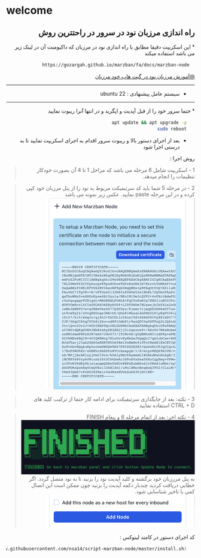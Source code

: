 # welcome
<div dir="rtl">
<h2>
راه اندازی مرزبان نود در سرور در راحتترین روش
</h2>
* این اسکریپت دقیقا مطابق با راه اندازی نود در مرزبان که داکیومنت آن در لینک زیر می باشد استفاده میکند

   ```sh
     https://gozargah.github.io/marzban/fa/docs/marzban-node
  ```

[@آموزش مرزبان نود در گیت هاب خود مرزبان](https://gozargah.github.io/marzban/fa/docs/marzban-node)
<hr>


* سیستم عامل پیشنهادی : ubuntu 22

<hr>
 * حتما سرور خود را از قبل آپدیت و اپگرید و در انتها آنرا ریبوت نمایید


   ```sh
      apt update && apt upgrade -y
      sudo reboot
   ```


 * بعد از اجرای دستور بالا و ریبوت سرور اقدام به اجرای اسکریپت تمایید تا به درستی اجرا شود


روش اجرا :
>1 -  اسکریپت شامل 6 مرحله می باشد که مراحل 1 تا 4 آن بصورت خودکار تنظیمات را انجام میدهد.

>2 -  در مرحله 5 شما باید کد سرتیفیکت مربوط به نود را از پنل مرزبان خود کپی کرده و در این مرحله paste نمایید. عکس 
> زیر نمونه می باشد
> ![certificate_panel.png](certificate_panel.png)

>3 -  نکته: بعد از جایگذاری سرتیفیکت برای ادامه کار حتما از ترکیب کلید های CTRL + D استفاده نمایید


>4 -  نکته اخر: بعد از اتمام مرحله 6 و پیغام FINISH
> ![finished.png](finished.png)
به پنل مررزبان خود برگشته و کلید آپدیت نود را بزنید تا به نود متصل گردد. اگر خطایی دریافت کردید چندبار دکمه آپدیت 
را بزنید چون ممکن است این اتصال کمی با تاخیر شناسایی شود.
> ![buttonUpdate.png](buttonUpdate.png)




 کد اجرای دستور در کامند لینوکس :

   ```sh
      bash <(curl -fsSL https://raw.githubusercontent.com/nsa14/script-marzban-node/master/install.sh)
   ```
 
<br>


</div>